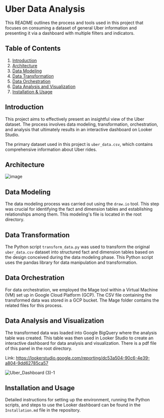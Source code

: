 # Uber Data Analysis

This README outlines the process and tools used in this project that focuses on consuming a dataset of general Uber information and presenting it via a dashboard with multiple filters and indicators.

## Table of Contents
1. [Introduction](#introduction)
2. [Architecture](#architecture)
3. [Data Modeling](#data-modeling)
4. [Data Transformation](#data-transformation)
5. [Data Orchestration](#data-orchestration)
6. [Data Analysis and Visualization](#data-analysis-and-visualization)
7. [Installation & Usage](#installation-and-usage)

## Introduction <a name="introduction"></a>

This project aims to effectively present an insightful view of the Uber dataset. The process involves data modeling, transformation, orchestration, and analysis that ultimately results in an interactive dashboard on Looker Studio. 

The primary dataset used in this project is `uber_data.csv`, which contains comprehensive information about Uber rides.

## Architecture <a name="architecture"></a>

![image](**https://github.com/GiuseppeBruno-Py/UberAnalyticsProject/assets/91219935/7e85ad4e-7cc5-47dd-8ac7-e76820879dea**)

## Data Modeling <a name="data-modeling"></a>

The data modeling process was carried out using the `draw.io` tool. This step was crucial for identifying the fact and dimension tables and establishing relationships among them. This modeling's file is located in the root directory.

## Data Transformation <a name="data-transformation"></a>

The Python script `transform_data.py` was used to transform the original `uber_data.csv` dataset into structured fact and dimension tables based on the design conceived during the data modeling phase. This Python script uses the pandas library for data manipulation and transformation.

## Data Orchestration <a name="data-orchestration"></a>

For data orchestration, we employed the Mage tool within a Virtual Machine (VM) set up in Google Cloud Platform (GCP). The CSV file containing the transformed data was stored in a GCP bucket. The Mage folder contains the related files for this process.

## Data Analysis and Visualization <a name="data-analysis-and-visualization"></a>

The transformed data was loaded into Google BigQuery where the analysis table was created. This table was then used in Looker Studio to create an interactive dashboard for data analysis and visualization. There is a pdf file of this panel in the root directory.

Link: https://lookerstudio.google.com/reporting/dc53a504-90c6-4e39-a804-9dd62785ca57

![Uber_Dashboard (3)-1](https://github.com/GiuseppeBruno-Py/UberAnalyticsProject/assets/91219935/f47b9e6a-91b3-49e9-ae5c-f9cc0121d0bc)


## Installation and Usage <a name="installation-and-usage"></a>

Detailed instructions for setting up the environment, running the Python scripts, and steps to use the Looker dashboard can be found in the `Installation.md` file in the repository.



